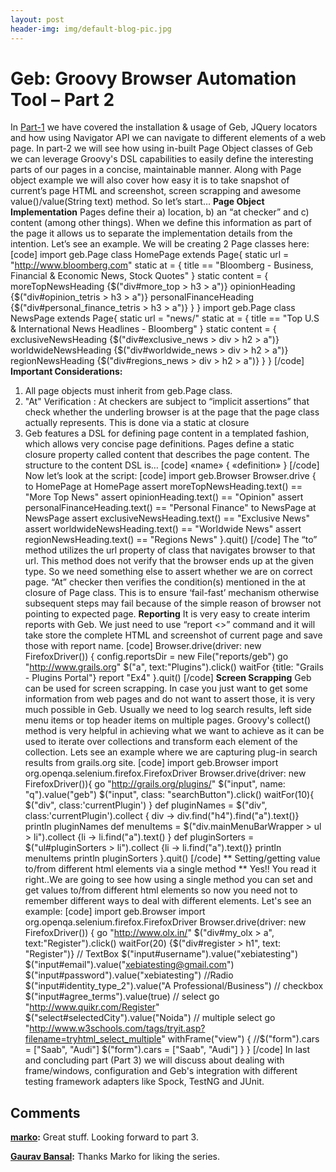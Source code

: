 ```yaml
---
layout: post
header-img: img/default-blog-pic.jpg
---
```


# Geb: Groovy Browser Automation Tool – Part 2

In [Part-1](/2012/05/30/geb-groovy-browser-automation-tool-part-1/) we have covered the installation & usage of Geb, JQuery locators and how using Navigator API we can navigate to different elements of a web page. In part-2 we will see how using in-built Page Object classes of Geb we can leverage Groovy's DSL capabilities to easily define the interesting parts of our pages in a concise, maintainable manner. Along with Page object example we will also cover how easy it is to take snapshot of current’s page HTML and screenshot, screen scrapping and awesome value()/value(String text) method. So let’s start…  **Page Object Implementation** Pages define their a) location, b) an “at checker” and c) content (among other things). When we define this information as part of the page it allows us to separate the implementation details from the intention. Let’s see an example. We will be creating 2 Page classes here: [code] import geb.Page class HomePage extends Page{ static url = "http://www.bloomberg.com" static at = { title == "Bloomberg - Business, Financial & Economic News, Stock Quotes" } static content = { moreTopNewsHeading {$("div#more_top > h3 > a")} opinionHeading {$("div#opinion_tetris > h3 > a")} personalFinanceHeading {$("div#personal_finance_tetris > h3 > a")} } } import geb.Page class NewsPage extends Page{ static url = "news/" static at = { title == "Top U.S & International News Headlines - Bloomberg" } static content = { exclusiveNewsHeading {$("div#exclusive_news > div > h2 > a")} worldwideNewsHeading {$("div#worldwide_news > div > h2 > a")} regionNewsHeading {$("div#regions_news > div > h2 > a")} } } [/code] **Important Considerations:**

  1. All page objects must inherit from geb.Page class.
  2. "At" Verification : At checkers are subject to “implicit assertions” that check whether the underling browser is at the page that the page class actually represents. This is done via a static at closure
  3. Geb features a DSL for defining page content in a templated fashion, which allows very concise page definitions. Pages define a static closure property called content that describes the page content.
The structure to the content DSL is… [code] «name» { «definition» } [/code] Now let’s look at the script: [code] import geb.Browser Browser.drive { to HomePage at HomePage assert moreTopNewsHeading.text() == "More Top News" assert opinionHeading.text() == "Opinion" assert personalFinanceHeading.text() == "Personal Finance" to NewsPage at NewsPage assert exclusiveNewsHeading.text() == "Exclusive News" assert worldwideNewsHeading.text() == "Worldwide News" assert regionNewsHeading.text() == "Regions News" }.quit() [/code] The “to” method utilizes the url property of class that navigates browser to that url. This method does not verify that the browser ends up at the given type. So we need something else to assert whether we are on correct page. “At” checker then verifies the condition(s) mentioned in the at closure of Page class. This is to ensure ‘fail-fast’ mechanism otherwise subsequent steps may fail because of the simple reason of browser not pointing to expected page. **Reporting** It is very easy to create interim reports with Geb. We just need to use “report <>” command and it will take store the complete HTML and screenshot of current page and save those with report name. [code] Browser.drive(driver: new FirefoxDriver()) { config.reportsDir = new File("reports/geb") go "http://www.grails.org" $("a", text:"Plugins").click() waitFor {title: "Grails - Plugins Portal"} report "Ex4" }.quit() [/code] **Screen Scrapping** Geb can be used for screen scrapping. In case you just want to get some information from web pages and do not want to assert those, it is very much possible in Geb. Usually we need to log search results, left side menu items or top header items on multiple pages. Groovy's collect() method is very helpful in achieving what we want to achieve as it can be used to iterate over collections and transform each element of the collection. Lets see an example where we are capturing plug-in search results from grails.org site. [code] import geb.Browser import org.openqa.selenium.firefox.FirefoxDriver Browser.drive(driver: new FirefoxDriver()){ go "http://grails.org/plugins/" $("input", name: "q").value("geb") $("input", class: "searchButton").click() waitFor(10){ $("div", class:'currentPlugin') } def pluginNames = $("div", class:'currentPlugin').collect { div -> div.find("h4").find("a").text()} println pluginNames def menuItems = $("div.mainMenuBarWrapper > ul > li").collect {li -> li.find("a").text() } def pluginSorters = $("ul#pluginSorters > li").collect {li -> li.find("a").text()} println menuItems println pluginSorters }.quit() [/code] ** Setting/getting value to/from different html elements via a single method ** Yes!! You read it right..We are going to see how using a single method you can set and get values to/from different html elements so now you need not to remember different ways to deal with different elements. Let's see an example: [code] import geb.Browser import org.openqa.selenium.firefox.FirefoxDriver Browser.drive(driver: new FirefoxDriver()) { go "http://www.olx.in/" $("div#my_olx > a", text:"Register").click() waitFor(20) {$("div#register > h1", text: "Register")} // TextBox $("input#username").value("xebiatesting") $("input#email").value("xebiatesting@gmail.com") $("input#password").value("xebiatesting") //Radio $("input#identity_type_2").value("A Professional/Business") // checkbox $("input#agree_terms").value(true) // select go "http://www.quikr.com/Register" $("select#selectedCity").value("Noida") // multiple select go "http://www.w3schools.com/tags/tryit.asp?filename=tryhtml_select_multiple" withFrame("view") { //$("form").cars = ["Saab", "Audi"] $("form").cars = ["Saab", "Audi"] } } [/code] In last and concluding part (Part 3) we will discuss about dealing with frame/windows, configuration and Geb's integration with different testing framework adapters like Spock, TestNG and JUnit.

## Comments

**[marko](#9245 "2012-07-27 02:58:23"):** Great stuff. Looking forward to part 3.

**[Gaurav Bansal](#9247 "2012-07-27 08:27:09"):** Thanks Marko for liking the series.

